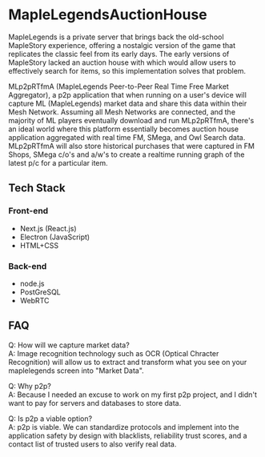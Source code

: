 # MapleLegendsAuctionHouse
MapleLegends is a private server that brings back the old-school MapleStory experience, offering a nostalgic version of the game that replicates the classic feel from its early days. The early versions of MapleStory lacked an auction house with which would allow users to effectively search for items, so this implementation solves that problem.

MLp2pRTfmA (MapleLegends Peer-to-Peer Real Time Free Market Aggregator), a p2p application that when running on a user's device will capture ML (MapleLegends) market data and share this data within their Mesh Network. Assuming all Mesh Networks are connected, and the majority of ML players eventually download and run MLp2pRTfmA, there's an ideal world where this platform essentially becomes auction house application aggregated with real time FM, SMega, and Owl Search data. MLp2pRTfmA will also store historical purchases that were captured in FM Shops, SMega c/o's and a/w's to create a realtime running graph of the latest p/c for a particular item.

## Tech Stack
### Front-end
- Next.js (React.js)
- Electron (JavaScript)
- HTML+CSS

### Back-end
- node.js
- PostGreSQL
- WebRTC

## FAQ
Q: How will we capture market data? </br>
A: Image recognition technology such as OCR (Optical Chracter Recognition) will allow us to extract and transform what you see on your maplelegends screen into "Market Data".

Q: Why p2p? </br>
A: Because I needed an excuse to work on my first p2p project, and I didn't want to pay for servers and databases to store data.

Q: Is p2p a viable option? </br>
A: p2p is viable. We can standardize protocols and implement into the application safety by design with blacklists, reliability trust scores, and a contact list of trusted users to also verify real data.
